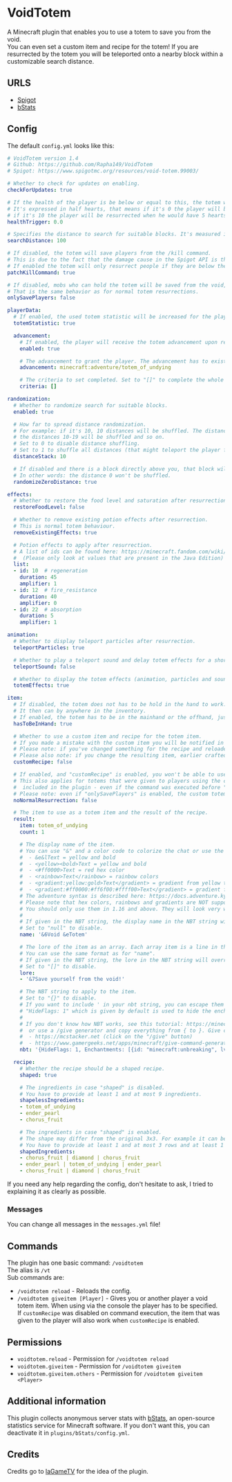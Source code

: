 # VoidTotem

A Minecraft plugin that enables you to use a totem to save you from the void.  
You can even set a custom item and recipe for the totem!
If you are resurrected by the totem you will be teleported onto a nearby block within a customizable search distance.

## URLS

- [Spigot](https://www.spigotmc.org/resources/void-totem.99003/)
- [bStats](https://bstats.org/plugin/bukkit/Void%20Totem/13802)

## Config

The default `config.yml` looks like this:
```yml
# VoidTotem version 1.4
# Github: https://github.com/Rapha149/VoidTotem
# Spigot: https://www.spigotmc.org/resources/void-totem.99003/

# Whether to check for updates on enabling.
checkForUpdates: true

# If the health of the player is be below or equal to this, the totem will try to resurrect the player.
# It's expressed in half hearts, that means if it's 0 the player will be resurrected when he would have 0 hearts left,
# if it's 10 the player will be resurrected when he would have 5 hearts left and if it's 20 the player will be resurrected on first void damage.
healthTrigger: 0.0

# Specifies the distance to search for suitable blocks. It's measured in blocks in every direction from the player.
searchDistance: 100

# If disabled, the totem will save players from the /kill command.
# This is due to the fact that the damage cause in the Spigot API is the same for the void and /kill.
# If enabled the totem will only resurrect people if they are below the downward height limit.
patchKillCommand: true

# If disabled, mobs who can hold the totem will be saved from the void, too.
# That is the same behavior as for normal totem resurrections.
onlySavePlayers: false

playerData:
  # If enabled, the used totem statistic will be increased for the player if saved from the void.
  totemStatistic: true

  advancement:
    # If enabled, the player will receive the totem advancement upon resurrection if they did not have it before.
    enabled: true

    # The advancement to grant the player. The advancement has to exist on the server.
    advancement: minecraft:adventure/totem_of_undying

    # The criteria to set completed. Set to "[]" to complete the whole advancement.
    criteria: []

randomization:
  # Whether to randomize search for suitable blocks.
  enabled: true

  # How far to spread distance randomization.
  # For example: if it's 10, 10 distances will be shuffled. The distances 0-9 will be shuffled,
  # the distances 10-19 will be shuffled and so on.
  # Set to 0 to disable distance shuffling.
  # Set to 1 to shuffle all distances (that might teleport the player far away).
  distanceStack: 10

  # If disabled and there is a block directly above you, that block will be chosen.
  # In other words: the distance 0 won't be shuffled.
  randomizeZeroDistance: true

effects:
  # Whether to restore the food level and saturation after resurrection.
  restoreFoodLevel: false

  # Whether to remove existing potion effects after resurrection.
  # This is normal totem behaviour.
  removeExistingEffects: true

  # Potion effects to apply after resurrection.
  # A list of ids can be found here: https://minecraft.fandom.com/wiki/Effect#Effect_list
  #  (Please only look at values that are present in the Java Edition)
  list:
  - id: 10  # regeneration
    duration: 45
    amplifier: 1
  - id: 12  # fire_resistance
    duration: 40
    amplifier: 0
  - id: 22  # absorption
    duration: 5
    amplifier: 1

animation:
  # Whether to display teleport particles after resurrection.
  teleportParticles: true

  # Whether to play a teleport sound and delay totem effects for a short amount of time.
  teleportSound: false

  # Whether to display the totem effects (animation, particles and sound).
  totemEffects: true

item:
  # If disabled, the totem does not has to be hold in the hand to work.
  # It then can by anywhere in the inventory.
  # If enabled, the totem has to be in the mainhand or the offhand, just like a normal totem.
  hasToBeInHand: true

  # Whether to use a custom item and recipe for the totem item.
  # If you made a mistake with the custom item you will be notified in the console and the item won't work.
  # Please note: if you've changed something for the recipe and reloaded the config you may have to rejoin for the changes to take effect.
  # Please also note: if you change the resulting item, earlier crafted totems will still work.
  customRecipe: false

  # If enabled, and "customRecipe" is enabled, you won't be able to use the custom totems for normal totem resurrections.
  # This also applies for totems that were given to players using the command
  #  included in the plugin - even if the command was executed before "customRecipe" was enabled.
  # Please note: even if "onlySavePlayers" is enabled, the custom totem still won't work for mobs.
  noNormalResurrection: false

  # The item to use as a totem item and the result of the recipe.
  result:
    item: totem_of_undying
    count: 1

    # The display name of the item.
    # You can use "&" and a color code to colorize the chat or use the adventure text syntax. A few examples:
    #  - &e&lText = yellow and bold
    #  - <yellow><bold>Text = yellow and bold
    #  - <#ff0000>Text = red hex color
    #  - <rainbow>Text</rainbow> = rainbow colors
    #  - <gradient:yellow:gold>Text</gradient> = gradient from yellow to gold
    #  - <gradient:#ff0000:#ff6f00:#ffff00>Text</gradient> = gradient from red over orange to yellow (with hex colors)
    # The adventure syntax is described here: https://docs.adventure.kyori.net/minimessage#format
    # Please note that hex colors, rainbows and gradients are NOT supported in 1.15 and lower.
    # You should only use them in 1.16 and above. They will look very weird in 1.15 and lower.
    # 
    # If given in the NBT string, the display name in the NBT string will override this.
    # Set to "null" to disable.
    name: '&6Void &eTotem'

    # The lore of the item as an array. Each array item is a line in the lore.
    # You can use the same format as for "name".
    # If given in the NBT string, the lore in the NBT string will override this.
    # Set to "[]" to disable.
    lore:
    - '&7Save yourself from the void!'

    # The NBT string to apply to the item.
    # Set to "{}" to disable.
    # If you want to include ' in your nbt string, you can escape them using ''
    # "HideFlags: 1" which is given by default is used to hide the enchantments.
    # 
    # If you don't know how NBT works, see this tutorial: https://minecraft.fandom.com/wiki/Tutorials/Command_NBT_tags
    #  or use a /give generator and copy everything from { to }. Give command generator examples:
    #  - https://mcstacker.net (click on the "/give" button)
    #  - https://www.gamergeeks.net/apps/minecraft/give-command-generator
    nbt: '{HideFlags: 1, Enchantments: [{id: "minecraft:unbreaking", lvl: 1}]}'

  recipe:
    # Whether the recipe should be a shaped recipe.
    shaped: true

    # The ingredients in case "shaped" is disabled.
    # You have to provide at least 1 and at most 9 ingredients.
    shapelessIngredients:
    - totem_of_undying
    - ender_pearl
    - chorus_fruit

    # The ingredients in case "shaped" is enabled.
    # The shape may differ from the original 3x3. For example it can be 2x3, 3x2 or 2x2.
    # You have to provide at least 1 and at most 3 rows and at least 1 and at most 3 ingredients per row.
    shapedIngredients:
    - chorus_fruit | diamond | chorus_fruit
    - ender_pearl | totem_of_undying | ender_pearl
    - chorus_fruit | diamond | chorus_fruit
```

If you need any help regarding the config, don't hesitate to ask, I tried to explaining it as clearly as possible.

### Messages

You can change all messages in the `messages.yml` file!

## Commands

The plugin has one basic command: `/voidtotem`  
The alias is `/vt`  
Sub commands are:
- `/voidtotem reload` - Reloads the config.
- `/voidtotem giveitem [Player]` - Gives you or another player a void totem item. When using via the console the player has to be specified.  
  If `customRecipe` was disabled on command execution, the item that was given to the player will also work when `customRecipe` is enabled.

## Permissions

- `voidtotem.reload` - Permission for `/voidtotem reload`
- `voidtotem.giveitem` - Permission for `/voidtotem giveitem`
- `voidtotem.giveitem.others` - Permission for `/voidtotem giveitem <Player>`

## Additional information

This plugin collects anonymous server stats with [bStats](https://bstats.org), an open-source statistics service for Minecraft software. If you don't want this, you can deactivate it in `plugins/bStats/config.yml`.

## Credits

Credits go to [laGameTV](https://github.com/laGameTV) for the idea of the plugin.
